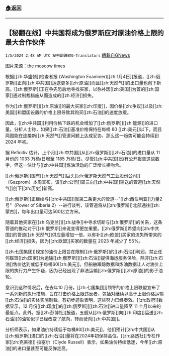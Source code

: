 ###  [:house:返回](README.md)
---


## 【秘翻在线】中共国将成为俄罗斯应对原油价格上限的最大合作伙伴
`1/5/2024 2:48 AM UTC 秘密翻譯組G-Translators` [轉載自GNews](https://gnews.org/articles/2185755)

图片来源：the moscow times         

根据[[zh:华盛顿]]检查者报 (Washington Examiner)[[zh:1月4日]]报道，[[zh:俄罗斯]]正向[[zh:中共国]]运送更多[[zh:原油]]而且[[zh:天然气]]的出口量也创下新高。[[zh:俄罗斯]]正在争先恐后地寻找买家，以弥补因[[zh:美国]]为首的[[zh:国家]]通过制裁措施从而造成的[[zh:经济]]损失。

作为[[zh:俄罗斯]][[zh:原油]]的最大买家[[zh:印度]]，因价格[[zh:争议]]以及[[zh:美国]]和盟国设置的价格上限导致其购买[[zh:石油]]的速度放缓。

因此，[[zh:中共国]]利用价格下跌的机会增加了[[zh:俄罗斯]][[zh:能源]]的进口量。分析人士称，如果[[zh:石油]]基准价格保持在每桶 80 [[zh:美元]]以下，而且两国能在连接新[[zh:天然气]]管道问题上达成妥协，那么这一趋势可能会持续到 2024 年初。

据 Refinitiv 估计，上个月[[zh:中共国]]从[[zh:俄罗斯]][[zh:石油]]的进口量从 11 月份的 1033 万桶/日增至 1185 万桶/日。尽管[[zh:中共国]]没有公开报告这些数字，但这一估计与[[zh:中共国]]炼油活动的广泛增长相吻合。

[[zh:俄罗斯]]国有[[zh:天然气]]巨头[[zh:俄罗斯天然气工业股份公司]]（Gazprom）本周宣布，该[[zh:公司]]周三向[[zh:中共国]]输送的管道[[zh:天然气]]创下[[zh:历史]]新高。

[[zh:俄罗斯]]正继续与[[zh:中共国]]就第二条更大的管道\--"[[zh:西伯利亚]]力量2号"（Power of Siberia 2）\--进行谈判，该管道将从[[zh:俄罗斯]]北部通往[[zh:蒙古]]，每年出口量可达500亿立方米。

随着其他买家在[[zh:乌克兰]][[zh:战争]]中寻求切断与[[zh:俄罗斯]]的关系，这条管道的推动对于[[zh:俄罗斯]]来说变得更加重要。[[zh:俄罗斯]]希望向[[zh:中共国]]的管道[[zh:天然气]]供应量增加一倍，以弥补[[zh:欧盟]]买家的流失所带来的[[zh:经济]]损失，因为[[zh:欧盟]]买家的数量在 2023 年减少了 55%。

[[zh:七国集团]]规定的油价上限旨在限制[[zh:俄罗斯]]的[[zh:石油]]利润，禁止任何联盟[[zh:国家]]为运输[[zh:俄罗斯]][[zh:石油]]提供海运服务保险，除非[[zh:石油]]售价达到或低于每桶60[[zh:美元]]。但船舶跟踪数据和炼油数据让人对油价上限的执行力产生怀疑，因为已经出现了非法运输[[zh:俄罗斯]][[zh:原油]]的影子油轮。

意识到这种情况后，在去年10 月份，[[zh:七国集团]]领导的价格上限联盟宣布了一系列新的执行措施，旨在打击价格上限违反者，包括对继续以高于上限价格运输[[zh:石油]]的实体实施制裁。有初步迹象表明，这些努力已经奏效。[[zh:政府]]数据显示，12 月份[[zh:印度]]的[[zh:俄罗斯]][[zh:石油]]进口量降至 11 个月以来的最低点。此外，据[[zh:彭博社]]报道，五艘从[[zh:俄罗斯]]向[[zh:印度]]运送[[zh:石油]]的油轮似乎已经改变了航向，转而驶向[[zh:中共国]]。

分析师表示，如果油价持续低于每桶80[[zh:美元]]，他们预计[[zh:中共国]]从[[zh:俄罗斯]]进口的[[zh:石油]]量将在2024年初保持高位。[[zh:路透社]]专栏作家[[zh:克莱德]]·拉塞尔（Clyde Russell）表示，如果油价持续低迷，今年[[zh:原油]]的进口量甚至可能反弹走高。

